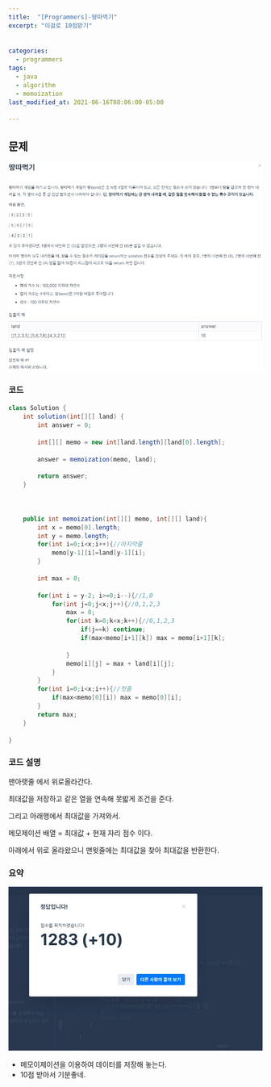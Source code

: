 ```yaml
---
title:  "[Programmers]-땅따먹기"
excerpt: "이걸로 10점받기"


categories:
  - programmers
tags:
  - java
  - algorithm
  - memoization
last_modified_at: 2021-06-16T08:06:00-05:00

---
```


## 문제

![문제](/assets/images/땅따먹기.JPG)



### 코드

```java
class Solution {
    int solution(int[][] land) {
        int answer = 0;

        int[][] memo = new int[land.length][land[0].length];

        answer = memoization(memo, land);

        return answer;
    }



    public int memoization(int[][] memo, int[][] land){
        int x = memo[0].length;
        int y = memo.length;
        for(int i=0;i<x;i++){//마지막줄
            memo[y-1][i]=land[y-1][i];
        }

        int max = 0;

        for(int i = y-2; i>=0;i--){//1,0
            for(int j=0;j<x;j++){//0,1,2,3
                max = 0;
                for(int k=0;k<x;k++){//0,1,2,3
                    if(j==k) continue;
                    if(max<memo[i+1][k]) max = memo[i+1][k];

                }
                memo[i][j] = max + land[i][j];
            }
        }
        for(int i=0;i<x;i++){//첫줄
            if(max<memo[0][i]) max = memo[0][i];
        }
        return max;
    }

}
```

### 코드 설명

맨아랫줄 에서 위로올라간다.

최대값을 저장하고 같은 열을 연속해 못밟게 조건을 준다.

그리고 아래행에서 최대값을 가져와서.

메모제이션 배열 = 최대값 + 현재 자리 점수 이다.

아래에서 위로 올라왔으니 맨윗줄에는 최대값을 찾아 최대값을 반환한다.

### 요약

![자랑](/assets/images/귀한10점(땅따먹기).JPG)

- 메모이제이션을 이용하여 데이터를 저장해 놓는다.
- 10점 받아서 기분좋네.
